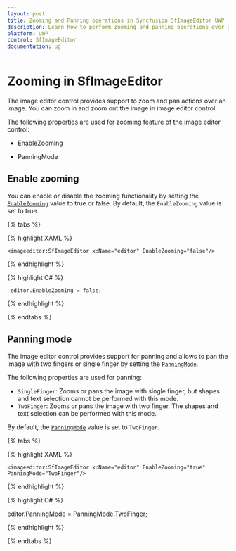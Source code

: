 ```yaml
---
layout: post
title: Zooming and Panning operations in Syncfusion SfImageEditor UWP
description: Learn how to perform zooming and panning operations over an image in SfImageEditor control for UWP platform
platform: UWP
control: SfImageEditor
documentation: ug
---
```


# Zooming in SfImageEditor

The image editor control provides support to zoom and pan actions over an image. You can zoom in and zoom out the image in image editor control.

The following properties are used for zooming feature of the image editor control:

* EnableZooming

* PanningMode

## Enable zooming

You can enable or disable the zooming functionality by setting the [`EnableZooming`](https://help.syncfusion.com/cr/uwp/Syncfusion.SfImageEditor.UWP~Syncfusion.UI.Xaml.ImageEditor.SfImageEditor~EnableZooming.html) value to true or false. By default, the `EnableZooming` value is set to true.

{% tabs %}

{% highlight XAML %}
  
    <imageeditor:SfImageEditor x:Name="editor" EnableZooming="false"/>
     
{% endhighlight %}

{% highlight C# %}
   
     editor.EnableZooming = false;

{% endhighlight %}

{% endtabs %}

## Panning mode

The image editor control provides support for panning and allows to pan the image with two fingers or single finger by setting the [`PanningMode`](https://help.syncfusion.com/cr/uwp/Syncfusion.SfImageEditor.UWP~Syncfusion.UI.Xaml.ImageEditor.SfImageEditor~PanningMode.html).

The following properties are used for panning:

* `SingleFinger`: Zooms or pans the image with single finger, but shapes and text selection cannot be performed with this mode.
* `TwoFinger`: Zooms or pans the image with two finger. The shapes and text selection can be performed with this mode.

By default, the [`PanningMode`](https://help.syncfusion.com/cr/uwp/Syncfusion.SfImageEditor.UWP~Syncfusion.UI.Xaml.ImageEditor.SfImageEditor~PanningMode.html) value is set to `TwoFinger`.

{% tabs %}

{% highlight XAML %}

    <imageeditor:SfImageEditor x:Name="editor" EnableZooming="true" PanningMode="TwoFinger"/>

{% endhighlight %}

{% highlight C# %}

editor.PanningMode = PanningMode.TwoFinger;

{% endhighlight %}

{% endtabs %}